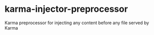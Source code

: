 # karma-injector-preprocessor
Karma preprocessor for injecting any content before any file served by Karma
